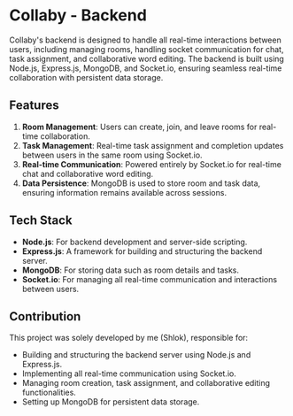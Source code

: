 # Collaby - Backend

Collaby's backend is designed to handle all real-time interactions between users, including managing rooms, handling socket communication for chat, task assignment, and collaborative word editing. The backend is built using Node.js, Express.js, MongoDB, and Socket.io, ensuring seamless real-time collaboration with persistent data storage.

## Features

1. **Room Management**: Users can create, join, and leave rooms for real-time collaboration.
2. **Task Management**: Real-time task assignment and completion updates between users in the same room using Socket.io.
3. **Real-time Communication**: Powered entirely by Socket.io for real-time chat and collaborative word editing.
4. **Data Persistence**: MongoDB is used to store room and task data, ensuring information remains available across sessions.

## Tech Stack

-   **Node.js**: For backend development and server-side scripting.
-   **Express.js**: A framework for building and structuring the backend server.
-   **MongoDB**: For storing data such as room details and tasks.
-   **Socket.io**: For managing all real-time communication and interactions between users.

## Contribution

This project was solely developed by me (Shlok), responsible for:

-   Building and structuring the backend server using Node.js and Express.js.
-   Implementing all real-time communication using Socket.io.
-   Managing room creation, task assignment, and collaborative editing functionalities.
-   Setting up MongoDB for persistent data storage.
